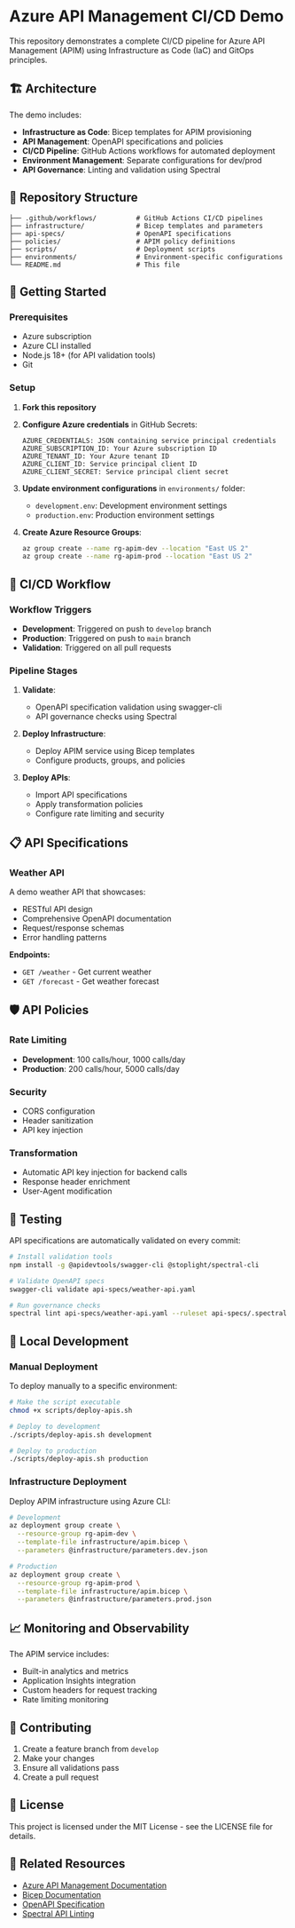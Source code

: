 # Azure API Management CI/CD Demo

This repository demonstrates a complete CI/CD pipeline for Azure API Management (APIM) using Infrastructure as Code (IaC) and GitOps principles.

## 🏗️ Architecture

The demo includes:

- **Infrastructure as Code**: Bicep templates for APIM provisioning
- **API Management**: OpenAPI specifications and policies
- **CI/CD Pipeline**: GitHub Actions workflows for automated deployment
- **Environment Management**: Separate configurations for dev/prod
- **API Governance**: Linting and validation using Spectral

## 📁 Repository Structure

```
├── .github/workflows/          # GitHub Actions CI/CD pipelines
├── infrastructure/             # Bicep templates and parameters
├── api-specs/                  # OpenAPI specifications
├── policies/                   # APIM policy definitions
├── scripts/                    # Deployment scripts
├── environments/               # Environment-specific configurations
└── README.md                   # This file
```

## 🚀 Getting Started

### Prerequisites

- Azure subscription
- Azure CLI installed
- Node.js 18+ (for API validation tools)
- Git

### Setup

1. **Fork this repository**

2. **Configure Azure credentials** in GitHub Secrets:
   ```
   AZURE_CREDENTIALS: JSON containing service principal credentials
   AZURE_SUBSCRIPTION_ID: Your Azure subscription ID
   AZURE_TENANT_ID: Your Azure tenant ID
   AZURE_CLIENT_ID: Service principal client ID
   AZURE_CLIENT_SECRET: Service principal client secret
   ```

3. **Update environment configurations** in `environments/` folder:
   - `development.env`: Development environment settings
   - `production.env`: Production environment settings

4. **Create Azure Resource Groups**:
   ```bash
   az group create --name rg-apim-dev --location "East US 2"
   az group create --name rg-apim-prod --location "East US 2"
   ```

## 🔄 CI/CD Workflow

### Workflow Triggers

- **Development**: Triggered on push to `develop` branch
- **Production**: Triggered on push to `main` branch
- **Validation**: Triggered on all pull requests

### Pipeline Stages

1. **Validate**: 
   - OpenAPI specification validation using swagger-cli
   - API governance checks using Spectral
   
2. **Deploy Infrastructure**: 
   - Deploy APIM service using Bicep templates
   - Configure products, groups, and policies
   
3. **Deploy APIs**: 
   - Import API specifications
   - Apply transformation policies
   - Configure rate limiting and security

## 📋 API Specifications

### Weather API

A demo weather API that showcases:
- RESTful API design
- Comprehensive OpenAPI documentation
- Request/response schemas
- Error handling patterns

**Endpoints:**
- `GET /weather` - Get current weather
- `GET /forecast` - Get weather forecast

## 🛡️ API Policies

### Rate Limiting
- **Development**: 100 calls/hour, 1000 calls/day
- **Production**: 200 calls/hour, 5000 calls/day

### Security
- CORS configuration
- Header sanitization
- API key injection

### Transformation
- Automatic API key injection for backend calls
- Response header enrichment
- User-Agent modification

## 🧪 Testing

API specifications are automatically validated on every commit:

```bash
# Install validation tools
npm install -g @apidevtools/swagger-cli @stoplight/spectral-cli

# Validate OpenAPI specs
swagger-cli validate api-specs/weather-api.yaml

# Run governance checks
spectral lint api-specs/weather-api.yaml --ruleset api-specs/.spectral.yml
```

## 🔧 Local Development

### Manual Deployment

To deploy manually to a specific environment:

```bash
# Make the script executable
chmod +x scripts/deploy-apis.sh

# Deploy to development
./scripts/deploy-apis.sh development

# Deploy to production
./scripts/deploy-apis.sh production
```

### Infrastructure Deployment

Deploy APIM infrastructure using Azure CLI:

```bash
# Development
az deployment group create \
  --resource-group rg-apim-dev \
  --template-file infrastructure/apim.bicep \
  --parameters @infrastructure/parameters.dev.json

# Production
az deployment group create \
  --resource-group rg-apim-prod \
  --template-file infrastructure/apim.bicep \
  --parameters @infrastructure/parameters.prod.json
```

## 📈 Monitoring and Observability

The APIM service includes:

- Built-in analytics and metrics
- Application Insights integration
- Custom headers for request tracking
- Rate limiting monitoring

## 🤝 Contributing

1. Create a feature branch from `develop`
2. Make your changes
3. Ensure all validations pass
4. Create a pull request

## 📄 License

This project is licensed under the MIT License - see the LICENSE file for details.

## 🔗 Related Resources

- [Azure API Management Documentation](https://docs.microsoft.com/en-us/azure/api-management/)
- [Bicep Documentation](https://docs.microsoft.com/en-us/azure/azure-resource-manager/bicep/)
- [OpenAPI Specification](https://spec.openapis.org/oas/v3.0.0)
- [Spectral API Linting](https://stoplight.io/open-source/spectral)